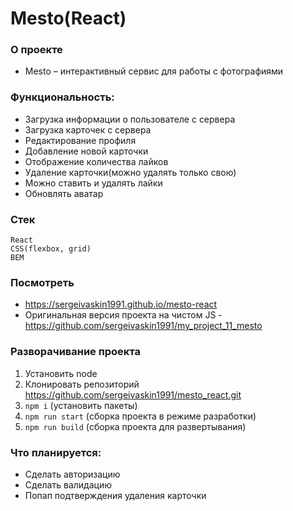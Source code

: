 # Mesto(React)

### О проекте
+ Mesto – интерактивный сервис для работы с фотографиями   

### Функциональность:
  + Загрузка информации о пользователе с сервера
  + Загрузка карточек с сервера
  + Редактирование профиля
  + Добавление новой карточки
  + Отображение количества лайков
  + Удаление карточки(можно удалять только свою)
  + Можно ставить и удалять лайки
  + Обновлять аватар
  
### Стек
`React`  
`CSS(flexbox, grid)`   
`BEM`  

### Посмотреть 
+ https://sergeivaskin1991.github.io/mesto-react    
+ Оригинальная версия проекта на чистом JS - https://github.com/sergeivaskin1991/my_project_11_mesto

### Разворачивание проекта
1. Установить node     
2. Клонировать репозиторий https://github.com/sergeivaskin1991/mesto_react.git
3. `npm i` (установить пакеты)
4. `npm run start` (сборка проекта в режиме разработки)
5. `npm run build` (сборка проекта для развертывания)

### Что планируется:
+ Сделать авторизацию
+ Сделать валидацию
+ Попап подтверждения удаления карточки
